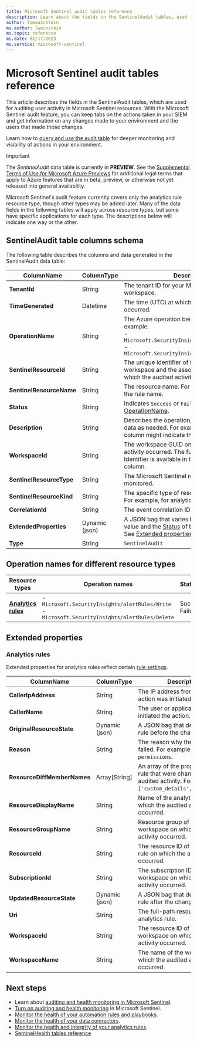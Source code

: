 ```yaml
---
title: Microsoft Sentinel audit tables reference
description: Learn about the fields in the SentinelAudit tables, used for audit monitoring and analysis.
author: limwainstein
ms.author: lwainstein
ms.topic: reference
ms.date: 01/17/2023
ms.service: microsoft-sentinel
---
```


# Microsoft Sentinel audit tables reference

This article describes the fields in the SentinelAudit tables, which are used for auditing user activity in Microsoft Sentinel resources. With the Microsoft Sentinel audit feature, you can keep tabs on the actions taken in your SIEM and get information on any changes made to your environment and the users that made those changes. 

Learn how to [query and use the audit table](monitor-analytics-rule-integrity.md) for deeper monitoring and visibility of actions in your environment.

> [!IMPORTANT]
>
> The *SentinelAudit* data table is currently in **PREVIEW**. See the [Supplemental Terms of Use for Microsoft Azure Previews](https://azure.microsoft.com/support/legal/preview-supplemental-terms/) for additional legal terms that apply to Azure features that are in beta, preview, or otherwise not yet released into general availability.
>

Microsoft Sentinel's audit feature currently covers only the analytics rule resource type, though other types may be added later. Many of the data fields in the following tables will apply across resource types, but some have specific applications for each type. The descriptions below will indicate one way or the other.

## SentinelAudit table columns schema

The following table describes the columns and data generated in the SentinelAudit data table:

| ColumnName               | ColumnType     | Description                                                    |
| ------------------------ | -------------- | -------------------------------------------------------------- |
| **TenantId**             | String         | The tenant ID for your Microsoft Sentinel workspace.           |
| **TimeGenerated**        | Datetime       | The time (UTC) at which the audited activity occurred.              |
| <a name="operationname_audit"></a>**OperationName** | String   | The Azure operation being recorded. For example:<br>- `Microsoft.SecurityInsights/alertRules/Write`<br>- `Microsoft.SecurityInsights/alertRules/Delete` |
| <a name="sentinelresourceid_audit"></a>**SentinelResourceId** | String         | The unique identifier of the Microsoft Sentinel workspace and the associated resource on which the audited activity occurred. |
| **SentinelResourceName** | String         | The resource name. For analytics rules, this is the rule name. |
| <a name="status_audit"></a>**Status**     | String         | Indicates `Success` or `Failure` for the [OperationName](#operationname_audit). |
| **Description**          | String         | Describes the operation, including extended data as needed. For example, for failures, this column might indicate the failure reason. |
| **WorkspaceId**          | String         | The workspace GUID on which the audited activity occurred. The full Azure Resource Identifier is available in the [SentinelResourceID](#sentinelresourceid_audit) column. |
| **SentinelResourceType** | String         | The Microsoft Sentinel resource type being monitored.          |
| **SentinelResourceKind** | String         | The specific type of resource being monitored. For example, for analytics rules: `NRT`. |
| **CorrelationId**        | String         | The event correlation ID in GUID format.                       |
| **ExtendedProperties**   | Dynamic (json) | A JSON bag that varies by the [OperationName](#operationname_audit) value and the [Status](#status_audit) of the event.<br>See [Extended properties](#extended-properties) for details. |
| **Type** | String | `SentinelAudit` |

## Operation names for different resource types

| Resource types       | Operation names | Statuses |
| -------------------- | --------------- | -------- |
| **[Analytics rules](monitor-analytics-rule-integrity.md)** | - `Microsoft.SecurityInsights/alertRules/Write`<br>- `Microsoft.SecurityInsights/alertRules/Delete` | Success<br>Failure |

## Extended properties

### Analytics rules

Extended properties for analytics rules reflect certain [rule settings](detect-threats-custom.md).

| ColumnName               | ColumnType     | Description                                                     |
| ------------------------ | -------------- | --------------------------------------------------------------- |
| **CallerIpAddress**      | String         | The IP address from which the action was initiated.             |
| **CallerName**           | String         | The user or application that initiated the action.              |
| **OriginalResourceState** | Dynamic (json) | A JSON bag that describes the rule before the change.          |
| **Reason**               | String     | The reason why the operation failed. For example: `No permissions`. |
| **ResourceDiffMemberNames** | Array\[String\] | An array of the properties of the rule that were changed by the audited activity. For example: `['custom_details','look_back']`. |
| **ResourceDisplayName**  | String         | Name of the analytics rule on which the audited activity occurred.   |
| **ResourceGroupName**    | String      | Resource group of the workspace on which the audited activity occurred. |
| **ResourceId**      | String     | The resource ID of the analytics rule on which the audited activity occurred. |
| **SubscriptionId**  | String      | The subscription ID of the workspace on which the audited activity occurred. |
| **UpdatedResourceState** | Dynamic (json) | A JSON bag that describes the rule after the change.            |
| **Uri**                  | String         | The full-path resource ID of the analytics rule.                |
| **WorkspaceId**        | String       | The resource ID of the workspace on which the audited activity occurred. |
| **WorkspaceName**        | String         | The name of the workspace on which the audited activity occurred.    |


## Next steps

- Learn about [auditing and health monitoring in Microsoft Sentinel](health-audit.md).
- [Turn on auditing and health monitoring](enable-monitoring.md) in Microsoft Sentinel.
- [Monitor the health of your automation rules and playbooks](monitor-automation-health.md).
- [Monitor the health of your data connectors](monitor-data-connector-health.md).
- [Monitor the health and integrity of your analytics rules](monitor-analytics-rule-integrity.md).
- [SentinelHealth tables reference](health-table-reference.md)
